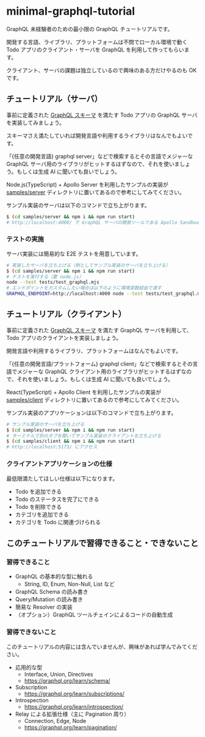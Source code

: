 # minimal-graphql-tutorial

GraphQL 未経験者のための最小限の GraphQL チュートリアルです。

開発する言語、ライブラリ、プラットフォームは不問でローカル環境で動く Todo アプリのクライアント・サーバを GraphQL を利用して作ってもらいます。

クライアント、サーバの課題は独立しているので興味のある方だけやるのも OK です。

## チュートリアル（サーバ）

事前に定義された [GraphQL スキーマ](./schema.graphql) を満たす Todo アプリの GraphQL サーバを実装してみましょう。

スキーマさえ満たしていれば開発言語や利用するライブラリはなんでもよいです。

「{任意の開発言語} graphql server」などで検索するとその言語でメジャーな GraphQL サーバ用のライブラリがヒットするはずなので、それを使いましょう。もしくは生成 AI に聞いても良いでしょう。

Node.js(TypeScript) + Apollo Server を利用したサンプルの実装が [samples/server](./samples/server/) ディレクトリに置いてあるので参考にしてみてください。

サンプル実装のサーバは以下のコマンドで立ち上がります。

```sh
$ (cd samples/server && npm i && npm run start)
# http://localhost:4000/ で GraphQL サーバの開発ツールである Apollo Sandbox にアクセス可能
```

### テストの実施

サーバ実装には簡易的な E2E テストを用意しています。

```sh
# 実装したサーバを立ち上げる（例としてサンプル実装のサーバを立ち上げる）
$ (cd samples/server && npm i && npm run start)
# テストを実行する（要 node.js）
node --test tests/test_graphql.mjs
# エンドポイントをカスタムしたい場合は以下のように環境変数経由で渡す
GRAPHQL_ENDPOINT=http://localhost:4000 node --test tests/test_graphql.mjs
```

## チュートリアル（クライアント）

事前に定義された [GraphQL スキーマ](./schema.graphql) を満たす GraphQL サーバを利用して、Todo アプリのクライアントを実装しましょう。

開発言語や利用するライブラリ、プラットフォームはなんでもよいです。

「{任意の開発言語/プラットフォーム} graphql client」などで検索するとその言語でメジャーな GraphQL クライアント用のライブラリがヒットするはずなので、それを使いましょう。もしくは生成 AI に聞いても良いでしょう。

React(TypeScript) + Apollo Client を利用したサンプルの実装が [samples/client](./samples/client/) ディレクトリに置いてあるので参考にしてみてください。

サンプル実装のアプリケーションは以下のコマンドで立ち上がります。

```sh
# サンプル実装のサーバを立ち上げる
$ (cd samples/server && npm i && npm run start)
# ターミナルで別のタブを開いてサンプル実装のクライアントを立ち上げる
$ (cd samples/client && npm i && npm run start)
# http://localhost:5173/ にアクセス
```

### クライアントアプリケーションの仕様

最低限満たしてほしい仕様は以下になります。

- Todo を追加できる
- Todo のステータスを完了にできる
- Todo を削除できる
- カテゴリを追加できる
- カテゴリを Todo に関連づけられる

## このチュートリアルで習得できること・できないこと

### 習得できること

- GraphQL の基本的な型に触れる
  - String, ID, Enum, Non-Null, List など
- GraphQL Schema の読み書き
- Query/Mutation の読み書き
- 簡易な Resolver の実装
- （オプション）GraphQL ツールチェインによるコードの自動生成

### 習得できないこと

このチュートリアルの内容には含んでいませんが、興味があれば学んでみてください。

- 応用的な型
  - Interface, Union, Directives
  - https://graphql.org/learn/schema/
- Subscription
  - https://graphql.org/learn/subscriptions/
- Introspection
  - https://graphql.org/learn/introspection/
- Relay による拡張仕様（主に Pagination 周り）
  - Connection, Edge, Node
  - https://graphql.org/learn/pagination/
